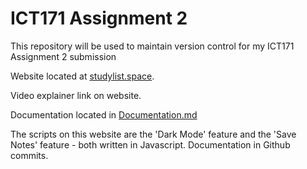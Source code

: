 # ICT171 Assignment 2
This repository will be used to maintain version control for my ICT171 Assignment 2 submission

Website located at [studylist.space](https://studylist.space).

Video explainer link on website.

Documentation located in [Documentation.md](/Documentation.md)

The scripts on this website are the 'Dark Mode' feature and the 'Save Notes' feature - both written in Javascript. Documentation in Github commits.
